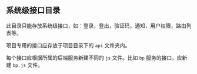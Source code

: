 ## 系统级接口目录

此目录只能存放系统级接口，如：登录，登出，验证码，通知，用户权限，路由列表等。

项目专用的接口应存放于项目目录下的 `api` 文件夹内。

每个接口应根据所属的后端服务新建不同的 `js` 文件。比如 `bp` 服务的接口，应新建 `bp.js` 文件。
